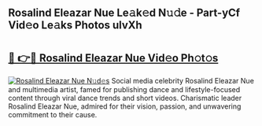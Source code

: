 ## Rosalind Eleazar Nue Le𝚊k𝚎d N𝚞𝚍e - Part-yCf Vid𝚎o Le𝚊ks Photos ulvXh

# <h2><a href="http://fbag6o.evod.top/?m=Rosalind+Eleazar+Nue">🔗 👉🔴 Rosalind Eleazar Nue Vid𝚎o Ph𝚘t𝚘s</a></h2>

[![Rosalind Eleazar Nue N𝚞d𝚎s](https://i.imgur.com/8V9OHl7.gif)](http://fbag6o.evod.top/?m=Rosalind+Eleazar+Nue)
Social media celebrity Rosalind Eleazar Nue and multimedia artist, famed for publishing dance and lifestyle-focused content through viral dance trends and short videos. Charismatic leader Rosalind Eleazar Nue, admired for their vision, passion, and unwavering commitment to their cause. 
